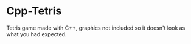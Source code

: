 # Cpp-Tetris
Tetris game made with C++, graphics not included so it doesn't look as what you had expected.
